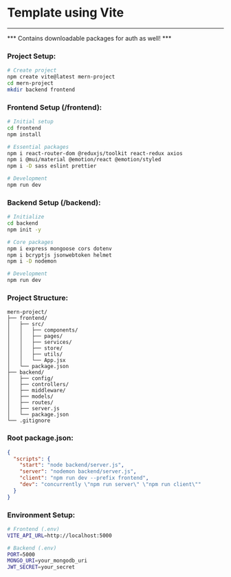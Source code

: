 # Template using Vite
---
*** Contains downloadable packages for auth as well! ***
### Project Setup:
```bash
# Create project
npm create vite@latest mern-project
cd mern-project
mkdir backend frontend
```

### Frontend Setup (/frontend):
```bash
# Initial setup
cd frontend
npm install

# Essential packages
npm i react-router-dom @reduxjs/toolkit react-redux axios
npm i @mui/material @emotion/react @emotion/styled 
npm i -D sass eslint prettier

# Development
npm run dev
```

### Backend Setup (/backend):
```bash
# Initialize
cd backend
npm init -y

# Core packages
npm i express mongoose cors dotenv
npm i bcryptjs jsonwebtoken helmet
npm i -D nodemon

# Development
npm run dev
```

### Project Structure:
```
mern-project/
├── frontend/
│   ├── src/
│   │   ├── components/
│   │   ├── pages/
│   │   ├── services/
│   │   ├── store/
│   │   ├── utils/
│   │   └── App.jsx
│   └── package.json
├── backend/
│   ├── config/
│   ├── controllers/
│   ├── middleware/
│   ├── models/
│   ├── routes/
│   ├── server.js
│   └── package.json
└── .gitignore
```

### Root package.json:
```json
{
  "scripts": {
    "start": "node backend/server.js",
    "server": "nodemon backend/server.js",
    "client": "npm run dev --prefix frontend",
    "dev": "concurrently \"npm run server\" \"npm run client\""
  }
}
```

### Environment Setup:
```bash
# Frontend (.env)
VITE_API_URL=http://localhost:5000

# Backend (.env)
PORT=5000
MONGO_URI=your_mongodb_uri
JWT_SECRET=your_secret
```

